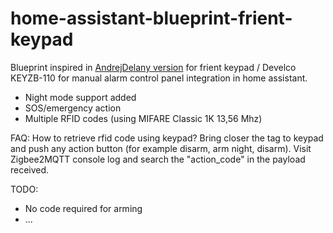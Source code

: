 # home-assistant-blueprint-frient-keypad
Blueprint inspired in [AndrejDelany version](https://community.home-assistant.io/t/zigbee2mqtt-sync-keypad-and-alarm-control-panel-states/345311) for frient keypad /  Develco KEYZB-110 for manual alarm control panel integration in home assistant.

- Night mode support added
- SOS/emergency action
- Multiple RFID codes (using MIFARE Classic 1K 13,56 Mhz)

FAQ:
How to retrieve rfid code using keypad?
Bring closer the tag to keypad and push any action button (for example disarm, arm night, disarm). Visit Zigbee2MQTT console log and search the "action_code" in the payload received.

TODO:
- No code required for arming
- ...
